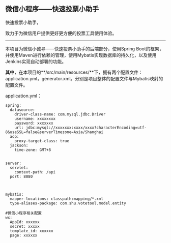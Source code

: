 ## 微信小程序——快速投票小助手

快速投票小助手，

致力于为微信用户提供更好更方便的投票工具使用体验。

----

本项目为微信小诚寻——快速投票小助手的后端部分，使用Spring Boot的框架，并使用Maven进行依赖的管理，使用Mybatis实现数据库的持久化，以及使用Jenkins实现自动部署的功能。

**其中**，在本项目的**/src/main/resources/**下，拥有两个配置文件：application.yml，generator.xml。分别是项目整体的配置文件与Mybatis映射的配置文件。

application.yml：

```
spring:
  datasource:
    driver-class-name: com.mysql.jdbc.Driver
    username: xxxxxxxx
    password: xxxxxxx
    url: jdbc:mysql://xxxxxxx:xxxx/xxxx?characterEncoding=utf-8&useSSL=false&serverTimezone=Asia/Shanghai
  aop:
    proxy-target-class: true
  jackson:
    time-zone: GMT+8


server:
  servlet:
    context-path: /api
  port: 8080



mybatis:
  mapper-locations: classpath:mapping/*.xml
  type-aliases-package: com.shu.votetool.model.entity

#微信小程序相关配置
wx:
  AppId: xxxxxx
  secret: xxxxx
  template_id: xxxxxx
  page: xxxxxx
```

